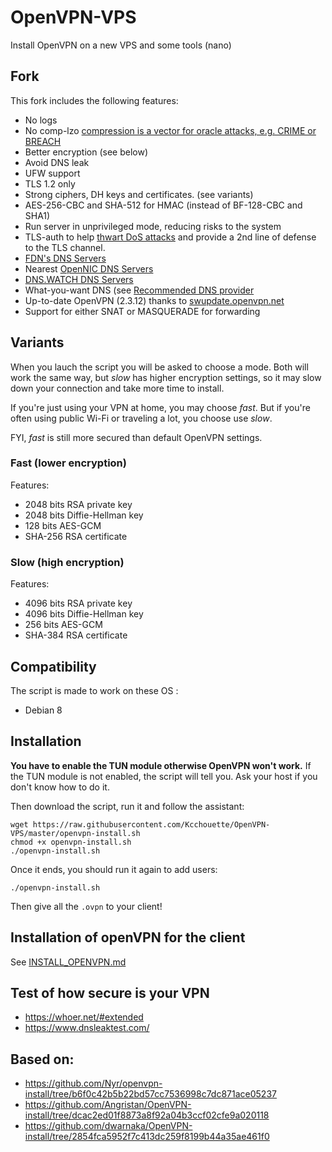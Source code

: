 # OpenVPN-VPS
Install OpenVPN on a new VPS and some tools (nano)

## Fork
This fork includes the following features:
- No logs
- No comp-lzo [compression is a vector for oracle attacks, e.g. CRIME or BREACH](https://github.com/BetterCrypto/Applied-Crypto-Hardening/pull/91#issuecomment-75388575)
- Better encryption (see below)
- Avoid DNS leak
- UFW support
- TLS 1.2 only
- Strong ciphers, DH keys and certificates. (see variants)
- AES-256-CBC and SHA-512 for HMAC (instead of BF-128-CBC and SHA1)
- Run server in unprivileged mode, reducing risks to the system
- TLS-auth to help [thwart DoS attacks](https://openvpn.net/index.php/open-source/documentation/howto.html#security) and provide a 2nd line of defense to the TLS channel.
- [FDN's DNS Servers](https://www.fdn.fr/actions/dns/)
- Nearest [OpenNIC DNS Servers](https://www.opennicproject.org/)
- [DNS.WATCH DNS Servers](https://dns.watch/index)
- What-you-want DNS (see [Recommended DNS provider](https://github.com/Kcchouette/OpenVPN-VPS/blob/master/Recommended_DNS_provider.md)
- Up-to-date OpenVPN (2.3.12) thanks to [swupdate.openvpn.net](https://community.openvpn.net/openvpn/wiki/OpenvpnSoftwareRepos)
- Support for either SNAT or MASQUERADE for forwarding

## Variants
When you lauch the script you will be asked to choose a mode. Both will work the same way, but *slow* has higher encryption settings, so it may slow down your connection and take more time to install.

If you're just using your VPN at home, you may choose *fast*. But if you're often using public Wi-Fi or traveling a lot, you choose use *slow*.

FYI, *fast* is still more secured than default OpenVPN settings.

### Fast (lower encryption)
Features:
- 2048 bits RSA private key
- 2048 bits Diffie-Hellman key
- 128 bits AES-GCM
- SHA-256 RSA certificate

### Slow (high encryption)
Features:
- 4096 bits RSA private key
- 4096 bits Diffie-Hellman key
- 256 bits AES-GCM
- SHA-384 RSA certificate

## Compatibility
The script is made to work on these OS :
- Debian 8

## Installation
**You have to enable the TUN module otherwise OpenVPN won't work.** If the TUN module is not enabled, the script will tell you. Ask your host if you don't know how to do it.

Then download the script, run it and follow the assistant:

```
wget https://raw.githubusercontent.com/Kcchouette/OpenVPN-VPS/master/openvpn-install.sh
chmod +x openvpn-install.sh
./openvpn-install.sh
```

Once it ends, you should run it again to add users:
```
./openvpn-install.sh
```

Then give all the `.ovpn` to your client!

## Installation of openVPN for the client
See [INSTALL_OPENVPN.md](https://github.com/Kcchouette/OpenVPN-VPS/blob/master/INSTALL_OPENVPN.md)

## Test of how secure is your VPN
 * https://whoer.net/#extended
 * https://www.dnsleaktest.com/

## Based on:
- https://github.com/Nyr/openvpn-install/tree/b6f0c42b5b22bd57cc7536998c7dc871ace05237
- https://github.com/Angristan/OpenVPN-install/tree/dcac2ed01f8873a8f92a04b3ccf02cfe9a020118
- https://github.com/dwarnaka/OpenVPN-install/tree/2854fca5952f7c413dc259f8199b44a35ae461f0
